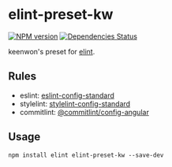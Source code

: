# elint-preset-kw

[![NPM version][npm-image]][npm-url]
[![Dependencies Status][dependencies-image]][dependencies-url]

keenwon's preset for [elint](https://github.com/keenwon/elint).

## Rules

- eslint: [eslint-config-standard](https://github.com/standard/eslint-config-standard)
- stylelint: [stylelint-config-standard](https://github.com/stylelint/stylelint-config-standard)
- commitlint: [@commitlint/config-angular](https://github.com/marionebl/commitlint/blob/master/%40commitlint/config-angular/README.md)

## Usage

```shell
npm install elint elint-preset-kw --save-dev
```

[npm-image]: https://badge.fury.io/js/elint-preset-kw.svg
[npm-url]: https://www.npmjs.com/package/elint-preset-kw
[dependencies-image]: https://david-dm.org/keenwon/elint-preset-kw.svg
[dependencies-url]: https://david-dm.org/keenwon/elint-preset-kw
